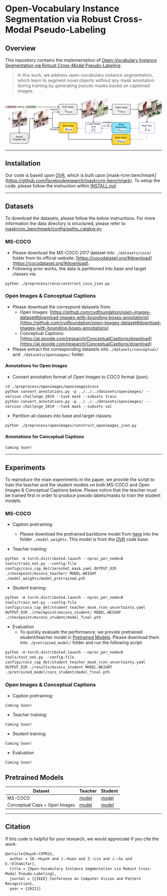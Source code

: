 # Open-Vocabulary Instance Segmentation via Robust Cross-Modal Pseudo-Labeling

## Overview
This repository contains the implementation of [Open-Vocabulary Instance Segmentation via Robust Cross-Modal Pseudo-Labeling](https://openaccess.thecvf.com/content/CVPR2022/papers/Huynh_Open-Vocabulary_Instance_Segmentation_via_Robust_Cross-Modal_Pseudo-Labeling_CVPR_2022_paper.pdf).
> In this work, we address open-vocabulary instance segmentation, which learn to segment novel objects without any mask annotation during training by generating pseudo masks based on captioned images.

![Image](https://raw.githubusercontent.com/hbdat/cvpr22_cross_modal_pseudo_labeling/main/fig/schematic_figure.png)

---
## Installation
Our code is based upon [OVR](https://github.com/alirezazareian/ovr-cnn), which is built upon [mask-rcnn benchmark] (https://github.com/facebookresearch/maskrcnn-benchmark).
To setup the code, please follow the instruction within [INSTALL.md](https://github.com/hbdat/cvpr22_cross_modal_pseudo_labeling/blob/main/INSTALL.md).

---
## Datasets
To download the datasets, please follow the below instructions.
For more information the data directory is structured, please refer to [maskrcnn_benchmark/config/paths_catalog.py](https://github.com/hbdat/cvpr22_cross_modal_pseudo_labeling/blob/main/maskrcnn_benchmark/config/paths_catalog.py)

### MS-COCO
+ Please download the MS-COCO 2017 dataset into `./datasets/coco/` folder from its official website: [https://cocodataset.org/#download](https://cocodataset.org/#download).
+ Following prior works, the data is partitioned into base and target classes via:

```
python ./preprocess/coco/construct_coco_json.py
```  

### Open Images & Conceptual Captions
+ Please download the correspond datasets from:
	+ Open Images:			[https://github.com/cvdfoundation/open-images-dataset#download-images-with-bounding-boxes-annotations](https://github.com/cvdfoundation/open-images-dataset#download-images-with-bounding-boxes-annotations)
	+ Conceptual Captions:	[https://ai.google.com/research/ConceptualCaptions/download](https://ai.google.com/research/ConceptualCaptions/download)
+ Please extract the corresponding datasets into `./datasets/conceptual/` and `./datasets/openimages/` folder.

#### Annotations for Open Images
+ Convert annotation format of Open Images to COCO format (json):
```
cd ./preprocess/openimages/openimages2coco
python convert_annotations.py -p ../../../datasets/openimages/ --version challenge_2019 --task mask --subsets train
python convert_annotations.py -p ../../../datasets/openimages/ --version challenge_2019 --task mask --subsets val
```
+ Partition all classes into base and target classes:
```
python ./preprocess/openimages/construct_openimages_json.py
```

#### Annotations for Conceptual Captions
```
Coming Soon!
```

---
## Experiments
To reproduce the main experiments in the paper, we provide the script to train the teacher and the student models on both MS-COCO and Open Images & Conceptual Captions below.
Please notice that the teacher must be trained first in order to produce pseudo labels/masks to train the student models.

### MS-COCO

+ Caption pretraining:
  + Please download the pretrained backbone model from [here](https://drive.google.com/file/d/1mFnAZVnn2NT2Ys841EPOMaQ6jnvFXPWJ/view?usp=sharing) into the folder `./model_weights`. This model is from the [OVR](https://github.com/alirezazareian/ovr-cnn) code base.

+ Teacher training:
```
python -m torch.distributed.launch --nproc_per_node=8 tools/train_net.py --config-file configs/coco_cap_det/zeroshot_mask.yaml OUTPUT_DIR ./checkpoint/mscoco_teacher/ MODEL.WEIGHT ./model_weights/model_pretrained.pth
```

+ Student training:
```
python -m torch.distributed.launch --nproc_per_node=8 tools/train_net.py --config-file configs/coco_cap_det/student_teacher_mask_rcnn_uncertainty.yaml OUTPUT_DIR ./checkpoint/mscoco_student/ MODEL.WEIGHT ./checkpoint/mscoco_student/model_final.pth
```

+ Evaluation
  + To quickly evaluate the performance, we provide pretrained student/teacher model in [Pretrained Models](https://github.com/hbdat/cvpr22_cross_modal_pseudo_labeling/edit/main/README.md#pretrained-models). Please download them into `./pretrained_model/` folder and run the following script:
```
python -m torch.distributed.launch --nproc_per_node=8 tools/test_net.py --config-file configs/coco_cap_det/student_teacher_mask_rcnn_uncertainty.yaml OUTPUT_DIR ./results/mscoco_student MODEL.WEIGHT ./pretrained_model/coco_student/model_final.pth
```

### Open Images & Conceptual Captions

+ Caption pretraining:
```
Coming Soon!
```

+ Teacher training:
```
Coming Soon!
```

+ Student training:
```
Coming Soon!
```

+ Evaluation
```
Coming Soon!
```

## Pretrained Models

| Dataset                       | Teacher | Student |
|-------------------------------|---------|---------|
| MS-COCO                       |  [model](https://drive.google.com/file/d/1KGnURlIlZfkW1N2_TMHrY81YN5WMzO_J/view?usp=sharing)  |  [model](https://drive.google.com/file/d/12BGwgV1wPyO_2xeAhLGxN2elBqc8v247/view?usp=sharing)  |
| Conceptual Caps + Open Images |  [model]()  |  [model]()  |

---
## Citation
If this code is helpful for your research, we would appreciate if you cite the work:
```
@article{Huynh:CVPR22,
  author = {D.~Huynh and J.~Kuen and Z.~Lin and J.~Gu and E.~Elhamifar},
  title = {Open-Vocabulary Instance Segmentation via Robust Cross-Modal Pseudo-Labeling},
  journal = {{IEEE} Conference on Computer Vision and Pattern Recognition},
  year = {2022}}
```

